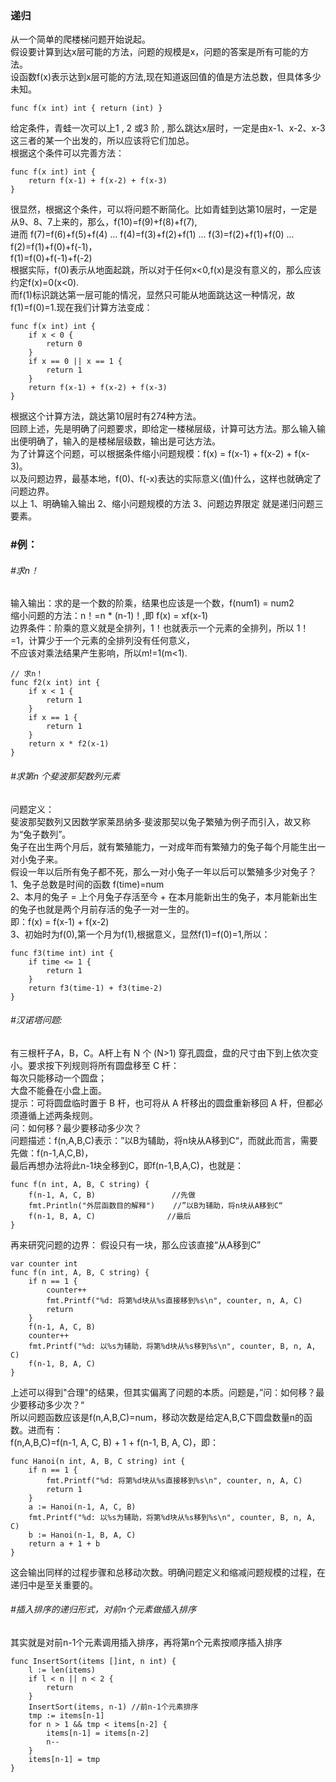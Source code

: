 ### 递归
从一个简单的爬楼梯问题开始说起。     
假设要计算到达x层可能的方法，问题的规模是x，问题的答案是所有可能的方法。    
设函数f(x)表示达到x层可能的方法,现在知道返回值的值是方法总数，但具体多少未知。    
```
func f(x int) int { return (int) }
```
给定条件，青蛙一次可以上1 , 2 或3 阶 , 那么跳达x层时，一定是由x-1、x-2、x-3这三者的某一个出发的，所以应该将它们加总。         
根据这个条件可以完善方法：   
```
func f(x int) int {
	return f(x-1) + f(x-2) + f(x-3)
}
```
很显然，根据这个条件，可以将问题不断简化。比如青蛙到达第10层时，一定是从9、8、7上来的，那么，f(10)=f(9)+f(8)+f(7),       
进而 f(7)=f(6)+f(5)+f(4) ... f(4)=f(3)+f(2)+f(1) ... f(3)=f(2)+f(1)+f(0) ... f(2)=f(1)+f(0)+f(-1)，       
f(1)=f(0)+f(-1)+f(-2)          
根据实际，f(0)表示从地面起跳，所以对于任何x<0,f(x)是没有意义的，那么应该约定f(x)=0(x<0).         
而f(1)标识跳达第一层可能的情况，显然只可能从地面跳达这一种情况，故f(1)=f(0)=1.现在我们计算方法变成：        
```
func f(x int) int {
	if x < 0 {
		return 0
	}
	if x == 0 || x == 1 {
		return 1
	}
	return f(x-1) + f(x-2) + f(x-3)
} 
```
根据这个计算方法，跳达第10层时有274种方法。         
回顾上述，先是明确了问题要求，即给定一楼梯层级，计算可达方法。那么输入输出便明确了，输入的是楼梯层级数，输出是可达方法。       
为了计算这个问题，可以根据条件缩小问题规模：f(x) = f(x-1) + f(x-2) + f(x-3)。    
以及问题边界，最基本地，f(0)、f(-x)表达的实际意义(值)什么，这样也就确定了问题边界。       
以上 1、明确输入输出  2、缩小问题规模的方法  3、问题边界限定 就是递归问题三要素。      

### #例：     
###### #求n！  
输入输出：求的是一个数的阶乘，结果也应该是一个数，f(num1) = num2      
缩小问题的方法：n！=n * (n-1)！,即 f(x) = xf(x-1)    
边界条件：阶乘的意义就是全排列，1！也就表示一个元素的全排列，所以 1！=1，计算少于一个元素的全排列没有任何意义，     
        不应该对乘法结果产生影响，所以m!=1(m<1).    
```
// 求n！
func f2(x int) int {
	if x < 1 {
		return 1
	}
	if x == 1 {
		return 1
	}
	return x * f2(x-1)
}
```

###### #求第n 个斐波那契数列元素     
问题定义：     
斐波那契数列又因数学家莱昂纳多·斐波那契以兔子繁殖为例子而引入，故又称为“兔子数列”。    
兔子在出生两个月后，就有繁殖能力，一对成年而有繁殖力的兔子每个月能生出一对小兔子来。    
假设一年以后所有兔子都不死，那么一对小兔子一年以后可以繁殖多少对兔子？    
1、兔子总数是时间的函数 f(time)=num    
2、本月的兔子 = 上个月兔子存活至今 + 在本月能新出生的兔子，本月能新出生的兔子也就是两个月前存活的兔子一对一生的。    
        即：f(x) = f(x-1) + f(x-2)     
3、初始时为f(0),第一个月为f(1),根据意义，显然f(1)=f(0)=1,所以：    
```
func f3(time int) int {
	if time <= 1 {
		return 1
	}
	return f3(time-1) + f3(time-2)
}
```

###### #汉诺塔问题:     
有三根杆子A，B，C。A杆上有 N 个 (N>1) 穿孔圆盘，盘的尺寸由下到上依次变小。要求按下列规则将所有圆盘移至 C 杆：    
每次只能移动一个圆盘；    
大盘不能叠在小盘上面。    
提示：可将圆盘临时置于 B 杆，也可将从 A 杆移出的圆盘重新移回 A 杆，但都必须遵循上述两条规则。    
问：如何移？最少要移动多少次？    
问题描述：f(n,A,B,C)表示：”以B为辅助，将n块从A移到C“，而就此而言，需要先做：f(n-1,A,C,B)，       
最后再想办法将此n-1块全移到C，即f(n-1,B,A,C)，也就是：    
```
func f(n int, A, B, C string) {
	f(n-1, A, C, B)                 //先做
	fmt.Println("外层函数目的解释")    //”以B为辅助，将n块从A移到C“
	f(n-1, B, A, C)                //最后
}
```
再来研究问题的边界： 假设只有一块，那么应该直接“从A移到C”   
```
var counter int
func f(n int, A, B, C string) {
	if n == 1 {
		counter++
		fmt.Printf("%d: 将第%d块从%s直接移到%s\n", counter, n, A, C)
		return
	}
	f(n-1, A, C, B)
	counter++
	fmt.Printf("%d: 以%s为辅助，将第%d块从%s移到%s\n", counter, B, n, A, C)
	f(n-1, B, A, C)
}
```
上述可以得到"合理"的结果，但其实偏离了问题的本质。问题是，”问：如何移？最少要移动多少次？“      
所以问题函数应该是f(n,A,B,C)=num，移动次数是给定A,B,C下圆盘数量n的函数。进而有：    
f(n,A,B,C)=f(n-1, A, C, B) + 1 + f(n-1, B, A, C)，即：   
```
func Hanoi(n int, A, B, C string) int {
	if n == 1 {
		fmt.Printf("%d: 将第%d块从%s直接移到%s\n", counter, n, A, C)
		return 1
	}
	a := Hanoi(n-1, A, C, B)
	fmt.Printf("%d: 以%s为辅助，将第%d块从%s移到%s\n", counter, B, n, A, C)
	b := Hanoi(n-1, B, A, C)
	return a + 1 + b
}
```
这会输出同样的过程步骤和总移动次数。明确问题定义和缩减问题规模的过程，在递归中是至关重要的。       

###### #插入排序的递归形式，对前n个元素做插入排序
其实就是对前n-1个元素调用插入排序，再将第n个元素按顺序插入排序
```
func InsertSort(items []int, n int) {
	l := len(items)
	if l < n || n < 2 {
		return
	}
	InsertSort(items, n-1) //前n-1个元素排序
	tmp := items[n-1]
	for n > 1 && tmp < items[n-2] {
		items[n-1] = items[n-2]
		n--
	}
	items[n-1] = tmp
}
```